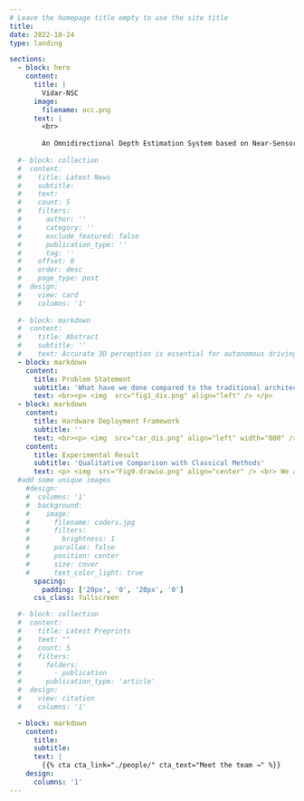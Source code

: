```yaml
---
# Leave the homepage title empty to use the site title
title:
date: 2022-10-24
type: landing

sections:
  - block: hero
    content:
      title: |
        Vidar-NSC
      image:
        filename: occ.png
      text: |
        <br>
        
        An Omnidirectional Depth Estimation System based on Near-Sensor Computing Architecture for Autonomous Driving
  
  #- block: collection
  #  content:
  #    title: Latest News
  #    subtitle:
  #    text:
  #    count: 5
  #    filters:
  #      author: ''
  #      category: ''
  #      exclude_featured: false
  #      publication_type: ''
  #      tag: ''
  #    offset: 0
  #    order: desc
  #    page_type: post
  #  design:
  #    view: card
  #    columns: '1'
  
  #- block: markdown
  #  content:
  #    title: Abstract
  #    subtitle: ''
  #    text: Accurate 3D perception is essential for autonomous driving. Traditional methods often struggle with geometric ambiguity and slow convergence due to a lack of geometric prior. To address this challenge, we use omnidirectional depth estimation, which is generated by our lab's XXXNET, to introduce geometric prior. Based on the depth information, We propose a cylindrical voxel-based Sketch-Coloring framework. Additionally, our approach introduces a cylindrical voxel representation based on polar coordinate, better aligning with the radial nature of panoramic camera views. This representation adjusts voxel density according to distance, boosting the performance of close proximity. We also build a virtual scene dataset with six fisheye cameras, addressing the lack of fisheye camera dataset in autonomous driving tasks. Experimental results demonstrate that our Sketch-Coloring network significantly enhances 3D perception performance, especially in nearby regions, which makes our method a promising solution for autonomous driving perception.
  - block: markdown
    content:
      title: Problem Statement
      subtitle: 'What have we done compared to the traditional architecture?'
      text: <br><p> <img  src="fig1_dis.png" align="left" /> </p>
  - block: markdown
    content:
      title: Hardware Deployment Framework
      subtitle: ''
      text: <br><p> <img  src="car_dis.png" align="left" width="800" /> We utilize an autonomous vehicle equipped with six fisheye cameras on Jetson AGX Orin 64G as the simulation platform, which offers up to 275 TOPS for deep learning acceleration. We divide the entire network according to the task allocation of the system. Correspondingly, we allocate memory and computing resources for each computing task and isolate them from each other. To match the capability of a near-sensor NPU, we restrict the resources for TF , ensuring it operates under 5 TOPS. We achieve depth estimation at 15 frames per second under the input resolution of 1920 × 1080 and the depthmap resoluiton of 720×180 </p> <br><p> <img  src="Fig12.drawio.png" align="center"  /><br>The hardware design of the system is demonstrated in Fig above, which includes multiple smart camera sensors equipped with computing accelerators and a host side processor. All the data transmitted from sensors are synchronized and consolidated to the host processor with a local NPU to complete the rest of the system tasks. The Vidar-NSC has significantly decreased in duration compared to the original one. In addition, its time consumption increases more slowly as the number of cameras increases, indicating that it has the potential for applications that require more cameras.</p>
    content:
      title: Experimental Result
      subtitle: 'Qualitative Comparison with Classical Methods'
      text: <p> <img  src="Fig9.drawio.png" align="center" /> <br> We achieve better performance compared with other methods, especially in terms of detail.</p>
  #add some unique images
    #design:
    #  columns: '1'
    #  background:
    #    image: 
    #      filename: coders.jpg
    #      filters:
    #        brightness: 1
    #      parallax: false
    #      position: center
    #      size: cover
    #      text_color_light: true
      spacing:
        padding: ['20px', '0', '20px', '0']
      css_class: fullscreen

  #- block: collection
  #  content:
  #    title: Latest Preprints
  #    text: ""
  #    count: 5
  #    filters:
  #      folders:
  #        - publication
  #      publication_type: 'article'
  #  design:
  #    view: citation
  #    columns: '1'

  - block: markdown
    content:
      title:
      subtitle:
      text: |
        {{% cta cta_link="./people/" cta_text="Meet the team →" %}}
    design:
      columns: '1'
---
```

